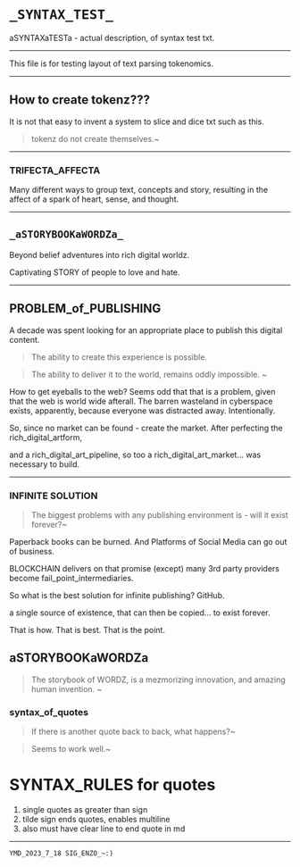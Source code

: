# `_SYNTAX_TEST_`

aSYNTAXaTESTa - actual description, of syntax test txt.

---

This file is for testing layout of text parsing tokenomics.

---

## How to create tokenz???

It is not that easy to invent a system to slice and dice txt such as this.

> tokenz do not create themselves.~
---

### TRIFECTA_AFFECTA

Many different ways to group text, concepts and story, resulting in the affect of a spark of heart, sense, and thought.

---

## `_aSTORYBOOKaWORDZa_`

Beyond belief adventures into rich digital worldz.

Captivating STORY of people to love and hate.

---

## PROBLEM_of_PUBLISHING

A decade was spent looking for an appropriate place to publish this digital content.

> The ability to create this experience is possible.  

> The ability to deliver it to the world, remains oddly impossible. ~

How to get eyeballs to the web? Seems odd that that is a problem, given that the web is world wide afterall. The barren wasteland in cyberspace exists, apparently, because everyone was distracted away. Intentionally.

So, since no market can be found - create the market. After perfecting the rich_digital_artform,

and a rich_digital_art_pipeline, so too a rich_digital_art_market... was necessary to build.

---

### INFINITE SOLUTION

> The biggest problems with any publishing environment is - will it exist forever?~

Paperback books can be burned. And Platforms of Social Media can go out of business.

BLOCKCHAIN delivers on that promise (except) many 3rd party providers become fail_point_intermediaries.

So what is the best solution for infinite publishing? GitHub.

a single source of existence, that can then be copied... to exist forever.

That is how. That is best. That is the point.

## aSTORYBOOKaWORDZa

> The storybook of WORDZ, is a mezmorizing innovation, and amazing human invention. ~

### syntax_of_quotes

> If there is another quote back to back, what happens?~

> Seems to work well.~

# SYNTAX_RULES for quotes

1) single quotes as greater than sign
2) tilde sign ends quotes, enables multiline
3) also must have clear line to end quote in md

---
~~~
YMD_2023_7_18 SIG_ENZO_~:)







